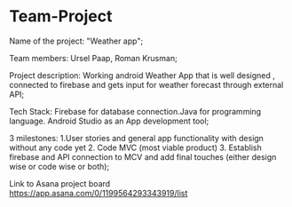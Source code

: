 # Team-Project
Name of the project: "Weather app";

Team members: Ursel Paap, Roman Krusman;


Project description: Working android Weather App that is well designed , connected to firebase and gets input for weather forecast through external API;


Tech Stack: Firebase for database connection.Java for programming language. Android Studio as an App development tool;

3 milestones: 1.User stories and general app functionality with design without any code yet  2. Code MVC (most viable product)  3. Establish firebase and API connection to MCV and add final touches (either design wise or code wise or both);


Link to Asana project board https://app.asana.com/0/1199564293343919/list
